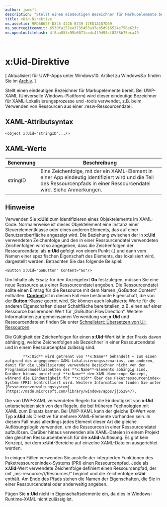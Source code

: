 ```yaml
---
author: jwmsft
description: "Stellt einen eindeutigen Bezeichner für Markupelemente bereit. Bei UWP-XAML (Universelle Windows-Plattform) wird dieser eindeutige Bezeichner für XAML-Lokalisierungsprozesse und -tools verwendet, z.B. beim Verwenden von Ressourcen aus einer RESW-Ressourcendatei."
title: xUid-Direktive
ms.assetid: 9FD6B62E-D345-44C6-B739-17ED1A187D69
ms.sourcegitcommit: 6530fa257ea3735453a97eb5d916524e750e62fc
ms.openlocfilehash: 4f8aa553c99b6071cedc4f9d93cf8258b75eca49

---
```


# x:Uid-Direktive

\[ Aktualisiert für UWP-Apps unter Windows10. Artikel zu Windows8.x finden Sie im [Archiv](http://go.microsoft.com/fwlink/p/?linkid=619132). \]

Stellt einen eindeutigen Bezeichner für Markupelemente bereit. Bei UWP-XAML (Universelle Windows-Plattform) wird dieser eindeutige Bezeichner für XAML-Lokalisierungsprozesse und -tools verwendet, z.B. beim Verwenden von Ressourcen aus einer .resw-Ressourcendatei.

## XAML-Attributsyntax

``` syntax
<object x:Uid="stringID".../>
```

## XAML-Werte

| Benennung | Beschreibung |
|------|-------------|
| stringID | Eine Zeichenfolge, mit der ein XAML-Element in einer App eindeutig identifiziert wird und die Teil des Ressourcenpfads in einer Ressourcendatei wird. Siehe Anmerkungen.| 

## Hinweise

Verwenden Sie **x:Uid** zum Identifizieren eines Objektelements im XAML-Code. Normalerweise ist dieses Objektelement eine Instanz einer Steuerelementklasse oder eines anderen Elements, das auf einer Benutzeroberfläche angezeigt wird. Die Beziehung zwischen der in **x:Uid** verwendeten Zeichenfolge und den in einer Ressourcendatei verwendeten Zeichenfolgen wird so angegeben, dass die Zeichenfolgen der Ressourcendatei als **x:Uid** gefolgt von einem Punkt (.) und dann vom Namen einer spezifischen Eigenschaft des Elements, das lokalisiert wird, dargestellt werden. Betrachten Sie das folgende Beispiel:

``` syntax
<Button x:Uid="GoButton" Content="Go"/>
```

Um Inhalte als Ersatz für den Anzeigetext **Go** festzulegen, müssen Sie eine neue Ressource aus einer Ressourcendatei angeben. Die Ressourcendatei sollte einen Eintrag für die Ressource mit dem Namen „GoButton.Content“ enthalten. 
            [
              **Content**
            ](https://msdn.microsoft.com/library/windows/apps/br209366) ist in diesem Fall eine bestimmte Eigenschaft, die von der [**Button**](https://msdn.microsoft.com/library/windows/apps/br209265)-Klasse geerbt wird. Sie können auch lokalisierte Werte für die anderen Eigenschaften dieser Schaltfläche bereitstellen, z.B. einen auf einer Ressource basierenden Wert für „GoButton.FlowDirection“. Weitere Informationen zur gemeinsamen Verwendung von **x:Uid** und Ressourcendateien finden Sie unter [Schnellstart: Übersetzen von UI-Ressourcen](https://msdn.microsoft.com/library/windows/apps/xaml/hh965329).

Die Gültigkeit der Zeichenfolgen für einen **x:Uid**-Wert ist in der Praxis davon abhängig, welche Zeichenfolgen als Bezeichner in einer Ressourcendatei und in einem Ressourcenpfad zulässig sind.


            **x:Uid** wird getrennt von **x:Name** behandelt – zum einen aufgrund des angegebenen XAML-Lokalisierungsszenarios, zum anderen, damit für die Lokalisierung verwendete Bezeichner nicht von den Programmiermodellaspekten des **x:Name**-Elements abhängig sind. Darüber hinaus unterliegt **x:Name** dem XAML-Namescope-Konzept, während die Eindeutigkeit für **x:Uid** über das Paketressourcenindex-System (PRI) kontrolliert wird. Weitere Informationen finden Sie unter [Ressourcenverwaltungssystem](https://msdn.microsoft.com/library/windows/apps/jj552947).

Die von UWP-XAML verwendeten Regeln für die Eindeutigkeit von **x:Uid** unterscheiden sich von den Regeln, die bei früheren Technologien mit XAML zum Einsatz kamen. Bei UWP-XAML kann der gleiche ID-Wert vom Typ **x:Uid** als Direktive für mehrere XAML-Elemente vorhanden sein. In diesem Fall muss allerdings jedes Element dieser Art die gleiche Auflösungslogik verwenden, um die Ressourcen in einer Ressourcendatei aufzulösen. Darüber hinaus verwenden alle XAML-Dateien in einem Projekt den gleichen Ressourcenbereich für die **x:Uid**-Auflösung. Es gibt kein Konzept, bei dem **x:Uid**-Bereiche auf einzelne XAML-Dateien ausgerichtet werden.

In einigen Fällen verwenden Sie anstelle der integrierten Funktionen des Paketressourcenindex-Systems (PRI) einen Ressourcenpfad. Jede als **x:Uid**-Wert verwendete Zeichenfolge definiert einen Ressourcenpfad, der mit „ms-resource:///Resources/“ beginnt und die Zeichenfolge **x:Uid** enthält. Am Ende des Pfads stehen die Namen der Eigenschaften, die Sie in einer Ressourcendatei oder anderweitig angeben.

Fügen Sie **x:Uid** nicht in Eigenschaftselemente ein, da dies in Windows-Runtime-XAML nicht zulässig ist.




<!--HONumber=Jun16_HO4-->



